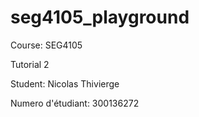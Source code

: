 # seg4105_playground

Course: SEG4105

Tutorial 2

Student: Nicolas Thivierge

Numero d'étudiant: 300136272


